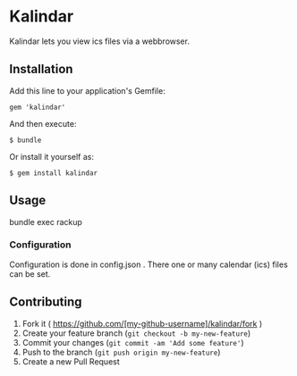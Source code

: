# Kalindar

Kalindar lets you view ics files via a webbrowser.

## Installation

Add this line to your application's Gemfile:

    gem 'kalindar'

And then execute:

    $ bundle

Or install it yourself as:

    $ gem install kalindar

## Usage

bundle exec rackup

### Configuration

Configuration is done in config.json .  There one or many calendar (ics) files
can be set.

## Contributing

1. Fork it ( https://github.com/[my-github-username]/kalindar/fork )
2. Create your feature branch (`git checkout -b my-new-feature`)
3. Commit your changes (`git commit -am 'Add some feature'`)
4. Push to the branch (`git push origin my-new-feature`)
5. Create a new Pull Request
